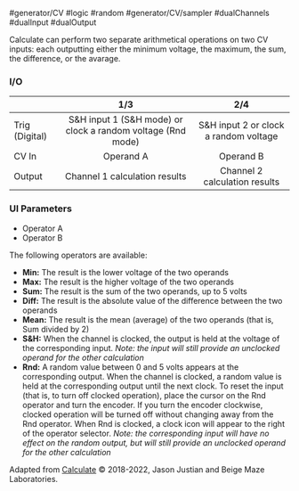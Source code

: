  #generator/CV #logic #random #generator/CV/sampler #dualChannels #dualInput #dualOutput 

Calculate can perform two separate arithmetical operations on two CV inputs: each outputting either the minimum voltage, the maximum, the sum, the difference, or the avarage.


### I/O

|                |              1/3           |                   2/4                |
| -------------- |:---------------------------:|:-------------------------------------:|
| Trig (Digital) |  S&H input 1 (S&H mode) or clock a random voltage (Rnd mode)  | S&H input 2 or clock a random voltage |
| CV In          | Operand A |      Operand B       |
| Output         |          Channel 1 calculation results          |         Channel 2 calculation results         |


### UI Parameters
* Operator A
* Operator B

The following operators are available:
* **Min:** The result is the lower voltage of the two operands
* **Max:** The result is the higher voltage of the two operands
* **Sum:** The result is the sum of the two operands, up to 5 volts
* **Diff:** The result is the absolute value of the difference between the two operands
* **Mean:** The result is the mean (average) of the two operands (that is, Sum divided by 2)
* **S&H:** When the channel is clocked, the output is held at the voltage of the corresponding input. _Note: the input will still provide an unclocked operand for the other calculation_
* **Rnd:** A random value between 0 and 5 volts appears at the corresponding output. When the channel is clocked, a random value is held at the corresponding output until the next clock. To reset the input (that is, to turn off clocked operation), place the cursor on the Rnd operator and turn the encoder. If you turn the encoder clockwise, clocked operation will be turned off without changing away from the Rnd operator. When Rnd is clocked, a clock icon will appear to the right of the operator selector. _Note: the corresponding input will have no effect on the random output, but will still provide an unclocked operand for the other calculation_


Adapted from [Calculate](https://github.com/Chysn/O_C-HemisphereSuite/wiki/Calculate) © 2018-2022, Jason Justian and Beige Maze Laboratories.